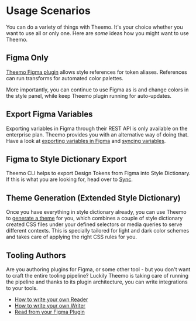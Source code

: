 # Usage Scenarios

You can do a variety of things with Theemo. It's your choice whether you want to
use all or only one. Here are _some_ ideas how you might want to use Theemo.

## Figma Only

[Theemo Figma plugin](./design/figma.md) allows style references for token aliases. References can
run transforms for automated color palettes.

More importantly, you can continue to use Figma as is and change colors in the
style panel, while keep Theemo plugin running for auto-updates.

## Export Figma Variables

Exporting variables in Figma through their REST API is only available on the
enterprise plan. Theemo provides you with an alternative way of doing that. Have
a look at [exporting variables in Figma](./design/figma/variables-export.md) and
[syncing variables](./sync/figma/reader.md#variables).

## Figma to Style Dictionary Export

Theemo CLI helps to export Design Tokens from Figma into Style Dictionary. If
this is what you are looking for, head over to [Sync](./sync.md).

## Theme Generation (Extended Style Dictionary)

Once you have everything in style dictionary already, you can use Theemo to
[generate a theme](./theming.md) for you, which combines a couple of style dictionary created
CSS files under your defined selectors or media queries to serve different
contexts.
This is specially tailored for light and dark color schemes and takes care of
applying the right CSS rules for you.

## Tooling Authors

Are you authoring plugins for Figma, or some other tool - but you don't want to
craft the entire tooling pipeline? Luckily Theemo is taking care of running the
pipeline and thanks to its plugin architecture, you can write integrations to
your tools.

- [How to write your own Reader](./sync/reader.md#write-your-own-reader-plugin)
- [How to write your own Writer](./sync/writer.md#write-your-own-writer-plugin)
- [Read from your Figma Plugin](./sync/figma/plugins.md)
